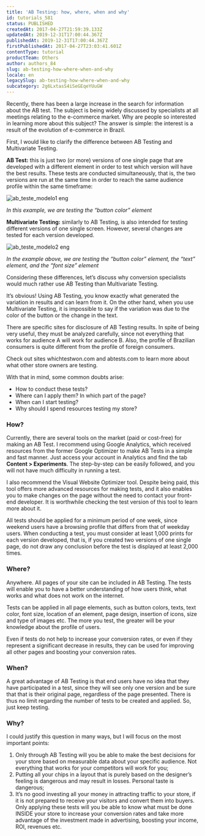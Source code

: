 ```yaml
---
title: 'AB Testing: how, where, when and why'
id: tutorials_581
status: PUBLISHED
createdAt: 2017-04-27T21:59:39.133Z
updatedAt: 2019-12-31T17:00:44.367Z
publishedAt: 2019-12-31T17:00:44.367Z
firstPublishedAt: 2017-04-27T23:03:41.601Z
contentType: tutorial
productTeam: Others
author: authors_84
slug: ab-testing-how-where-when-and-why
locale: en
legacySlug: ab-testing-how-where-when-and-why
subcategory: 2g6LxtasS4iSeGEqeYUuGW
---
```


Recently, there has been a large increase in the search for information about the AB test. The subject is being widely discussed by specialists at all meetings relating to the e-commerce market. Why are people so interested in learning more about this subject? The answer is simple: the interest is a result of the evolution of e-commerce in Brazil. 

First, I would like to clarify the difference between AB Testing and Multivariate Testing.

**AB Test:** this is just two (or more) versions of one single page that are developed with a different element in order to test which version will have the best results. These tests are conducted simultaneously, that is, the two versions are run at the same time in order to reach the same audience profile within the same timeframe: 

![ab_teste_modelo1 eng](//images.ctfassets.net/alneenqid6w5/7uNulbMKrYIUGGEME0cGcI/259554cf1b6e8649a1a981021487e036/modelo_1_ingles.png)

_In this example, we are testing the “button color” element_

**Multivariate Testing:** similarly to AB Testing, is also intended for testing different versions of one single screen. However, several changes are tested for each version developed. 

![ab_teste_modelo2 eng](//images.ctfassets.net/alneenqid6w5/1atmZWk1ysSQwAo0UqI4Ak/32f32d90f55a3df1a12a5bdbaaa184e9/MODELO_2_ingles.png)

_In the example above, we are testing the “button color” element, the “text” element, and the “font size” element_ 

Considering these differences, let’s discuss why conversion specialists would much rather use AB Testing than Multivariate Testing. 

It’s obvious! Using AB Testing, you know exactly what generated the variation in results and can learn from it. On the other hand, when you use Multivariate Testing, it is impossible to say if the variation was due to the color of the button or the change in the text. 

There are specific sites for disclosure of AB Testing results. In spite of being very useful, they must be analyzed carefully, since not everything that works for audience A will work for audience B. Also, the profile of Brazilian consumers is quite different from the profile of foreign consumers. 

Check out sites whichtestwon.com and abtests.com to learn more about what other store owners are testing. 

With that in mind, some common doubts arise:

- How to conduct these tests?
- Where can I apply them? In which part of the page?
- When can I start testing?
- Why should I spend resources testing my store?

### How?

Currently, there are several tools on the market (paid or cost-free) for making an AB Test. I recommend using Google Analytics, which received resources from the former Google Optimizer to make AB Tests in a simple and fast manner. Just access your account in Analytics and find the tab **Content > Experiments**. The step-by-step can be easily followed, and you will not have much difficulty in running a test.

I also recommend the Visual Website Optimizer tool. Despite being paid, this tool offers more advanced resources for making tests, and it also enables you to make changes on the page without the need to contact your front-end developer. It is worthwhile checking the test version of this tool to learn more about it. 

All tests should be applied for a minimum period of one week, since weekend users have a browsing profile that differs from that of weekday users. When conducting a test, you must consider at least 1,000 prints for each version developed, that is, if you created two versions of one single page, do not draw any conclusion before the test is displayed at least 2,000 times. 

### Where?

Anywhere. All pages of your site can be included in AB Testing. The tests will enable you to have a better understanding of how users think, what works and what does not work on the internet.

Tests can be applied in all page elements, such as button colors, texts, text color, font size, location of an element, page design, insertion of icons, size and type of images etc.
The more you test, the greater will be your knowledge about the profile of users. 

Even if tests do not help to increase your conversion rates, or even if they represent a significant decrease in results, they can be used for improving all other pages and boosting your conversion rates. 

### When?

A great advantage of AB Testing is that end users have no idea that they have participated in a test, since they will see only one version and be sure that that is their original page, regardless of the page presented. 
There is thus no limit regarding the number of tests to be created and applied. So, just keep testing. 

### Why?

I could justify this question in many ways, but I will focus on the most important points:

1. Only through AB Testing will you be able to make the best decisions for your store based on measurable data about your specific audience. Not everything that works for your competitors will work for you;
2. Putting all your chips in a layout that is purely based on the designer’s feeling is dangerous and may result in losses. Personal taste is dangerous;
3. It’s no good investing all your money in attracting traffic to your store, if it is not prepared to receive your visitors and convert them into buyers. Only applying these tests will you be able to know what must be done INSIDE your store to increase your conversion rates and take more advantage of the investment made in advertising, boosting your income, ROI, revenues etc.
